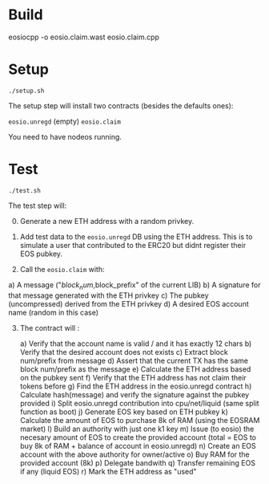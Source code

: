 # Build

eosiocpp -o eosio.claim.wast eosio.claim.cpp

# Setup

```./setup.sh```

The setup step will install two contracts (besides the defaults ones):
  
  `eosio.unregd` (empty)
  `eosio.claim`

You need to have nodeos running.

# Test

```./test.sh```

The test step will:

 0) Generate a new ETH address with a random privkey.
 
 1) Add test data to the `eosio.unregd` DB using the ETH address.
    This is to simulate a user that contributed to the ERC20 but 
    didnt register their EOS pubkey.

 2) Call the `eosio.claim` with:

   a) A message ("$block_num,$block_prefix" of the current LIB)
   b) A signature for that message generated with the ETH privkey
   c) The pubkey (uncompressed) derived from the ETH privkey
   d) A desired EOS account name (random in this case)

 3) The contract will :

	a) Verify that the account name is valid / and it has exactly 12 chars
	b) Verify that the desired account does not exists
	c) Extract block num/prefix from message
	d) Assert that the current TX has the same block num/prefix as the message
	e) Calculate the ETH address based on the pubkey sent
	f) Verify that the ETH address has not claim their tokens before
	g) Find the ETH address in the eosio.unregd contract
	h) Calculate hash(message) and verify the signature against the pubkey provided
	i) Split eosio.unregd contribution into cpu/net/liquid (same split function as boot)
	j) Generate EOS key based on ETH pubkey
	k) Calculate the amount of EOS to purchase 8k of RAM (using the EOSRAM market)
	l) Build an authority with just one k1 key
	m) Issue (to eosio) the necesary amount of EOS to create the provided account
       (total = EOS to buy 8k of RAM + balance of account in eosio.unregd)
    n) Create an EOS account with the above authority for owner/active
    o) Buy RAM for the provided account (8k)
    p) Delegate bandwith
    q) Transfer remaining EOS if any (liquid EOS)
    r) Mark the ETH address as "used"
